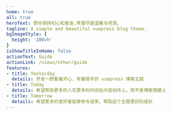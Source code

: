 ```yaml
---
home: true
all: true
heroText: 愿你保持初心和善良,笑里尽是温暖与坦荡。
tagline: A simple and beautiful vuepress blog theme.
bgImageStyle: {
  height: '100vh'
}
isShowTitleInHome: false
actionText: Guide
actionLink: /views/other/guide
features:
- title: Yesterday
  details: 开发一款看着开心、写着顺手的 vuepress 博客主题
- title: Today
  details: 希望帮助更多的人花更多的时间在内容创作上，而不是博客搭建上
- title: Tomorrow
  details: 希望更多的爱好者能够参与进来，帮助这个主题更好的成长
---
```

<script type="application/javascript" lang="js">
  export default {
    mounted () {
      this.colorType(document.querySelector('.footer-wrapper.footer span:first-child a'));
     
    },
    methods: {
      colorType(r) {
        r.style.fontSize = "14px";
        r.style.width = "200px";
        r.style.display = "inline-block";
        r.style.textAlign = "left";
        r.style.color = "#3eaf7c";
        r.style.fontWeight = "500";
        function t() {
            return b[Math.floor(Math.random() * b.length)]
        }
        function e() {
            return String.fromCharCode(94 * Math.random() + 33)
        }
        function n(r) {
            for (var n = document.createDocumentFragment(), i = 0; r > i; i++) {
                var l = document.createElement("span");
                l.textContent = e(), l.style.color = t(), n.appendChild(l)
            }
            return n
        }
        function i() {
            var t = o[c.skillI];
            c.step ? c.step-- : (c.step = g, c.prefixP < l.length ? (c.prefixP >= 0 && (c.text += l[c.prefixP]), c.prefixP++) : "forward" === c.direction ? c.skillP < t.length ? (c.text += t[c.skillP], c.skillP++) : c.delay ? c.delay-- : (c.direction = "backward", c.delay = a) : c.skillP > 0 ? (c.text = c.text.slice(0, -1), c.skillP--) : (c.skillI = (c.skillI + 1) % o.length, c.direction = "forward")), r.textContent = c.text, r.appendChild(n(c.prefixP < l.length ? Math.min(s, s + c.prefixP) : Math.min(s, t.length - c.skillP))), setTimeout(i, d)
        }
        var l = "喜欢什么就去做吧！",
            o = ["后端开发", "极简化", "写博客", "去看海", "户外运动", "摄影"].map(function (r) {
                return r + "."
            }),
            a = 2,
            g = 1,
            s = 5,
            d = 75,
            b = ["rgb(110,64,170)", "rgb(150,61,179)", "rgb(191,60,175)", "rgb(228,65,157)", "rgb(254,75,131)", "rgb(255,94,99)", "rgb(255,120,71)", "rgb(251,150,51)", "rgb(226,183,47)", "rgb(198,214,60)", "rgb(175,240,91)", "rgb(127,246,88)", "rgb(82,246,103)", "rgb(48,239,130)", "rgb(29,223,163)", "rgb(26,199,194)", "rgb(35,171,216)", "rgb(54,140,225)", "rgb(76,110,219)", "rgb(96,84,200)"],
            c = {
                text: "",
                prefixP: -s,
                skillI: 0,
                skillP: 0,
                direction: "forward",
                delay: a,
                step: g
            };
        i()
      }
    }
  }
</script>
